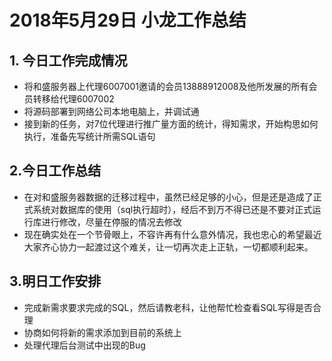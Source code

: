 # 2018年5月29日 小龙工作总结

## 1. 今日工作完成情况

* 将和盛服务器上代理6007001邀请的会员13888912008及他所发展的所有会员转移给代理6007002
* 将源码部署到网络公司本地电脑上，并调试通
* 接到新的任务，对7位代理进行推广量方面的统计，得知需求，开始构思如何执行，准备先写统计所需SQL语句

## 2.今日工作总结

* 在对和盛服务器数据的迁移过程中，虽然已经足够的小心，但是还是造成了正式系统对数据库的使用（sql执行超时），经后不到万不得已还是不要对正式运行库进行修改，尽量在停服的情况去修改
* 现在确实处在一个节骨眼上，不容许再有什么意外情况，我也忠心的希望最近大家齐心协力一起渡过这个难关，让一切再次走上正轨，一切都顺利起来。

## 3.明日工作安排

* 完成新需求要求完成的SQL，然后请教老科，让他帮忙检查看SQL写得是否合理
* 协商如何将新的需求添加到目前的系统上
* 处理代理后台测试中出现的Bug



